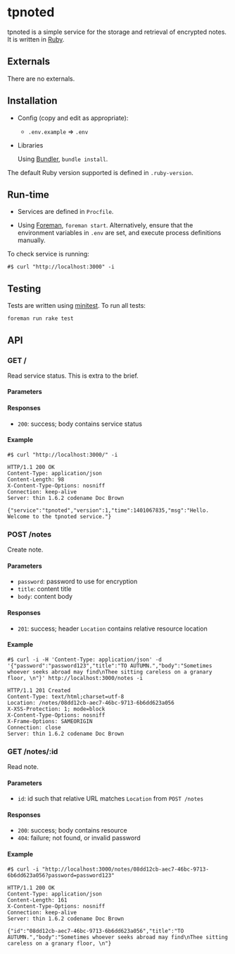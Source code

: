 # tpnoted

tpnoted is a simple service for the storage and retrieval of encrypted notes. It
is written in [Ruby](https://www.ruby-lang.org/en/).


## Externals

There are no externals.


## Installation

- Config (copy and edit as appropriate):
  
  - `.env.example` => `.env`

- Libraries
  
  Using [Bundler](http://gembundler.com/), `bundle install`.

The default Ruby version supported is defined in `.ruby-version`.


## Run-time

- Services are defined in `Procfile`.

- Using [Foreman](http://ddollar.github.io/foreman/), `foreman start`.
  Alternatively, ensure that the environment variables in `.env` are set, and
  execute process definitions manually.

To check service is running:

    #$ curl "http://localhost:3000" -i


## Testing

Tests are written using [minitest](https://github.com/seattlerb/minitest).
To run all tests:

    foreman run rake test


## API

### GET /

Read service status.
This is extra to the brief.

#### Parameters

#### Responses

- `200`: success; body contains service status

#### Example

    #$ curl "http://localhost:3000/" -i

    HTTP/1.1 200 OK
    Content-Type: application/json
    Content-Length: 98
    X-Content-Type-Options: nosniff
    Connection: keep-alive
    Server: thin 1.6.2 codename Doc Brown
    
    {"service":"tpnoted","version":1,"time":1401067835,"msg":"Hello. Welcome to the tpnoted service."}


### POST /notes

Create note.

#### Parameters

- `password`: password to use for encryption
- `title`:    content title
- `body`:     content body

#### Responses

- `201`: success; header `Location` contains relative resource location

#### Example

    #$ curl -i -H 'Content-Type: application/json' -d '{"password":"password123","title":"TO AUTUMN.","body":"Sometimes whoever seeks abroad may find\nThee sitting careless on a granary floor, \n"}' http://localhost:3000/notes -i

    HTTP/1.1 201 Created
    Content-Type: text/html;charset=utf-8
    Location: /notes/08dd12cb-aec7-46bc-9713-6b6dd623a056
    X-XSS-Protection: 1; mode=block
    X-Content-Type-Options: nosniff
    X-Frame-Options: SAMEORIGIN
    Connection: close
    Server: thin 1.6.2 codename Doc Brown


### GET /notes/:id

Read note.

#### Parameters

- `id`: id such that relative URL matches `Location` from `POST /notes`

#### Responses

- `200`: success; body contains resource
- `404`: failure; not found, or invalid password

#### Example

    #$ curl -i "http://localhost:3000/notes/08dd12cb-aec7-46bc-9713-6b6dd623a056?password=password123"

    HTTP/1.1 200 OK
    Content-Type: application/json
    Content-Length: 161
    X-Content-Type-Options: nosniff
    Connection: keep-alive
    Server: thin 1.6.2 codename Doc Brown
    
    {"id":"08dd12cb-aec7-46bc-9713-6b6dd623a056","title":"TO AUTUMN.","body":"Sometimes whoever seeks abroad may find\nThee sitting careless on a granary floor, \n"}
